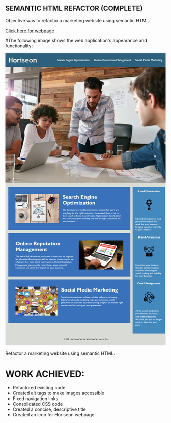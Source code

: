 ## SEMANTIC HTML REFACTOR (COMPLETE)

Objective was to refactor a marketing website using semantic HTML.

<a href="https://lenny-g.github.io/semantic-html-refactor/">Click here for webpage</a>

#The following image shows the web application's appearance and functionality:

![preview](./assets/images/horiseon-preview.png)

Refactor a marketing website using semantic HTML.

# WORK ACHIEVED:

- Refactored existing code
- Created alt tags to make images accessible
- Fixed navigation links
- Consolidated CSS code
- Created a concise, descriptive title
- Created an icon for Horiseon webpage
